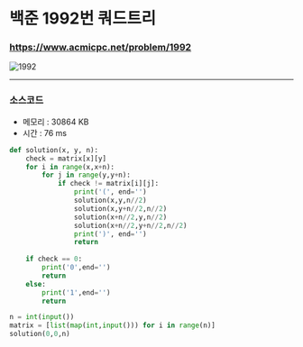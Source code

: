 백준 1992번 쿼드트리
===========================

### <https://www.acmicpc.net/problem/1992>
![1992](https://user-images.githubusercontent.com/83554018/148672910-f4db7cc1-88d8-41c4-9646-991957f28d46.png)

<hr>

### 소스코드
+ 메모리 : 30864 KB
+ 시간 : 76 ms
```python
def solution(x, y, n):
    check = matrix[x][y]
    for i in range(x,x+n):
        for j in range(y,y+n):
            if check != matrix[i][j]:
                print('(', end='')
                solution(x,y,n//2)
                solution(x,y+n//2,n//2)
                solution(x+n//2,y,n//2)
                solution(x+n//2,y+n//2,n//2)
                print(')', end='')
                return
 
    if check == 0:
        print('0',end='')
        return
    else:   
        print('1',end='')
        return

n = int(input())
matrix = [list(map(int,input())) for i in range(n)]
solution(0,0,n)

```
